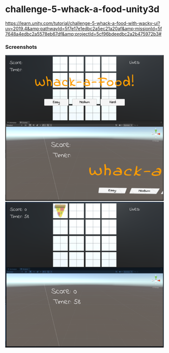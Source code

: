 # challenge-5-whack-a-food-unity3d
https://learn.unity.com/tutorial/challenge-5-whack-a-food-with-wacky-ui?uv=2019.4&amp;pathwayId=5f7e17e1edbc2a5ec21a20af&amp;missionId=5f7648a4edbc2a5578eb67df&amp;projectId=5cf96bdeedbc2a2b475972b3#

### Screenshots
<img title="screenshot-1" alt="screenshot-1" src="/images/screenshot-1.png">
<br>
<img title="screenshot-2" alt="screenshot-2" src="/images/screenshot-2.png">
